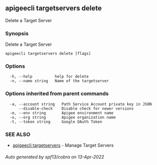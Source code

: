 ## apigeecli targetservers delete

Delete a Target Server

### Synopsis

Delete a Target Server

```
apigeecli targetservers delete [flags]
```

### Options

```
  -h, --help          help for delete
  -n, --name string   Name of the targetserver
```

### Options inherited from parent commands

```
  -a, --account string   Path Service Account private key in JSON
      --disable-check    Disable check for newer versions
  -e, --env string       Apigee environment name
  -o, --org string       Apigee organization name
  -t, --token string     Google OAuth Token
```

### SEE ALSO

* [apigeecli targetservers](apigeecli_targetservers.md)	 - Manage Target Servers

###### Auto generated by spf13/cobra on 13-Apr-2022
